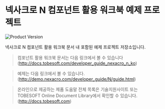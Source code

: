# 넥사크로 N 컴포넌트 활용 워크북 예제 프로젝트

![Product Version](https://img.shields.io/badge/Nexacro-v21.0.0.100-blue.svg)

넥사크로 N 컴포넌트 활용 워크북 문서 내 포함된 예제 프로젝트 저장소입니다.

> 컴포넌트 활용 워크북 문서는 다음 링크에서 볼 수 있습니다 (http://docs.tobesoft.com/developer_guide_nexacro_n_ko)

> 예제는 다음 링크에서 볼 수 있습니다. (http://demo.nexacro.com/developer_guide/N/guide.html)

> 온라인으로 제공하는 제품 도움말 전체 목록은 기술지원사이트 또는 TOBESOFT Online Document Library에서 확인할 수 있습니다. (http://docs.tobesoft.com)
